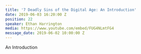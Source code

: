 ```yaml
---
title: '7 Deadly Sins of the Digital Age: An Introduction'
date: 2019-06-03 16:20:00 Z
position: 22
speaker: Ethan Harrington
media: https://www.youtube.com/embed/FUG4NLmtFG4
message_date: 2019-06-02 10:00:00 Z
---
```


An Introduction